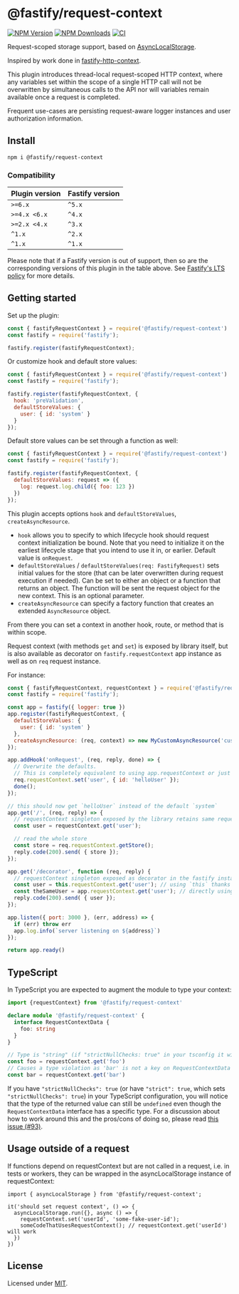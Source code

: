 # @fastify/request-context

[![NPM Version][npm-image]][npm-url]
[![NPM Downloads][downloads-image]][downloads-url]
[![CI](https://github.com/fastify/fastify-request-context/actions/workflows/ci.yml/badge.svg?branch=main)](https://github.com/fastify/fastify-request-context/actions/workflows/ci.yml)

Request-scoped storage support, based on [AsyncLocalStorage](https://nodejs.org/api/async_context.html#asynchronous-context-tracking).

Inspired by work done in [fastify-http-context](https://github.com/thorough-developer/fastify-http-context).

This plugin introduces thread-local request-scoped HTTP context, where any variables set within the scope of a single HTTP call will not be overwritten by simultaneous calls to the API
nor will variables remain available once a request is completed.

Frequent use-cases are persisting request-aware logger instances and user authorization information.



## Install
```
npm i @fastify/request-context
```

### Compatibility
| Plugin version | Fastify version |
| ---------------|-----------------|
| `>=6.x`        | `^5.x`          |
| `>=4.x <6.x`   | `^4.x`          |
| `>=2.x <4.x`   | `^3.x`          |
| `^1.x`         | `^2.x`          |
| `^1.x`         | `^1.x`          |


Please note that if a Fastify version is out of support, then so are the corresponding versions of this plugin
in the table above.
See [Fastify's LTS policy](https://github.com/fastify/fastify/blob/main/docs/Reference/LTS.md) for more details.

## Getting started

Set up the plugin:

```js
const { fastifyRequestContext } = require('@fastify/request-context')
const fastify = require('fastify');

fastify.register(fastifyRequestContext);
```

Or customize hook and default store values:

```js
const { fastifyRequestContext } = require('@fastify/request-context')
const fastify = require('fastify');

fastify.register(fastifyRequestContext, {
  hook: 'preValidation',
  defaultStoreValues: {
    user: { id: 'system' }
  }
});
```

Default store values can be set through a function as well:

```js
const { fastifyRequestContext } = require('@fastify/request-context')
const fastify = require('fastify');

fastify.register(fastifyRequestContext, {
  defaultStoreValues: request => ({
    log: request.log.child({ foo: 123 })
  })
});
```

This plugin accepts options `hook` and `defaultStoreValues`, `createAsyncResource`.

* `hook` allows you to specify to which lifecycle hook should request context initialization be bound. Note that you need to initialize it on the earliest lifecycle stage that you intend to use it in, or earlier. Default value is `onRequest`.
* `defaultStoreValues` / `defaultStoreValues(req: FastifyRequest)` sets initial values for the store (that can be later overwritten during request execution if needed). Can be set to either an object or a function that returns an object. The function will be sent the request object for the new context. This is an optional parameter.
* `createAsyncResource` can specify a factory function that creates an extended `AsyncResource` object.

From there you can set a context in another hook, route, or method that is within scope.

Request context (with methods `get` and `set`) is exposed by library itself, but is also available as decorator on `fastify.requestContext` app instance as well as on `req` request instance.

For instance:

```js
const { fastifyRequestContext, requestContext } = require('@fastify/request-context')
const fastify = require('fastify');

const app = fastify({ logger: true })
app.register(fastifyRequestContext, {
  defaultStoreValues: {
    user: { id: 'system' }
  },
  createAsyncResource: (req, context) => new MyCustomAsyncResource('custom-resource-type', req.id, context.user.id)
});

app.addHook('onRequest', (req, reply, done) => {
  // Overwrite the defaults.
  // This is completely equivalent to using app.requestContext or just requestContext
  req.requestContext.set('user', { id: 'helloUser' });
  done();
});

// this should now get `helloUser` instead of the default `system`
app.get('/', (req, reply) => {
  // requestContext singleton exposed by the library retains same request-scoped values that were set using `req.requestContext`
  const user = requestContext.get('user');

  // read the whole store
  const store = req.requestContext.getStore();
  reply.code(200).send( { store });
});

app.get('/decorator', function (req, reply) {
  // requestContext singleton exposed as decorator in the fastify instance and can be retrieved:
  const user = this.requestContext.get('user'); // using `this` thanks to the handler function binding
  const theSameUser = app.requestContext.get('user'); // directly using the `app` instance
  reply.code(200).send( { user });
});

app.listen({ port: 3000 }, (err, address) => {
  if (err) throw err
  app.log.info(`server listening on ${address}`)
});

return app.ready()
```

## TypeScript

In TypeScript you are expected to augment the module to type your context:

```ts
import {requestContext} from '@fastify/request-context'

declare module '@fastify/request-context' {
  interface RequestContextData {
    foo: string
  }
}

// Type is "string" (if "strictNullChecks: true" in your tsconfig it will be "string | undefined")
const foo = requestContext.get('foo')
// Causes a type violation as 'bar' is not a key on RequestContextData
const bar = requestContext.get('bar')
```

If you have `"strictNullChecks": true` (or have `"strict": true`, which sets `"strictNullChecks": true`) in your TypeScript configuration, you will notice that the type of the returned value can still be `undefined` even though the `RequestContextData` interface has a specific type. For a discussion about how to work around this and the pros/cons of doing so, please read [this issue (#93)](https://github.com/fastify/fastify-request-context/issues/93).

## Usage outside of a request

If functions depend on requestContext but are not called in a request, i.e. in tests or workers, they can be wrapped in the asyncLocalStorage instance of requestContext:

```
import { asyncLocalStorage } from '@fastify/request-context';

it('should set request context', () => {
  asyncLocalStorage.run({}, async () => {
    requestContext.set('userId', 'some-fake-user-id');
    someCodeThatUsesRequestContext(); // requestContext.get('userId') will work
  })
})
```

## License

Licensed under [MIT](./LICENSE).

[npm-image]: https://img.shields.io/npm/v/@fastify/request-context.svg
[npm-url]: https://npmjs.com/package/@fastify/request-context
[downloads-image]: https://img.shields.io/npm/dm/fastify-request-context.svg
[downloads-url]: https://npmjs.org/package/@fastify/request-context
